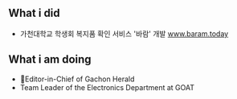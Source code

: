 ## What i did
- 가천대학교 학생회 복지품 확인 서비스 '바람' 개발 www.baram.today

## What i am doing
- Editor-in-Chief of Gachon Herald
- Team Leader of the Electronics Department at GOAT
 
